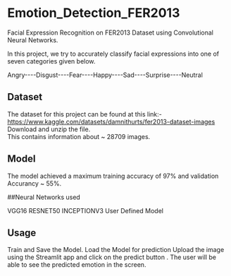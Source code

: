 # Emotion_Detection_FER2013
Facial Expression Recognition on FER2013 Dataset using Convolutional Neural Networks.


In this project, we try to accurately classify facial expressions into one of seven categories given below.

Angry----Disgust----Fear----Happy----Sad----Surprise----Neutral

## Dataset

The dataset for this project can be found at this link:- https://www.kaggle.com/datasets/damnithurts/fer2013-dataset-images
Download and unzip the file.  
This contains information about ~ 28709 images.  

## Model

The model achieved a maximum training accuracy of 97% and validation Accurancy ~ 55%. 

##Neural Networks used

VGG16
RESNET50
INCEPTIONV3
User Defined Model

## Usage
Train and Save the Model.
Load the Model for prediction
Upload the image using the Streamlit app and click on the predict button . The user will be able to see the predicted emotion in the  screen.